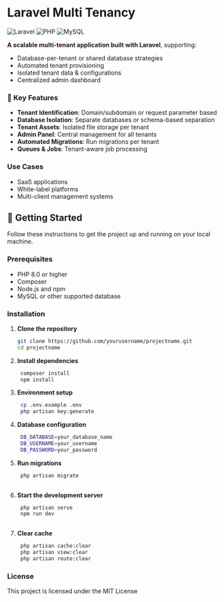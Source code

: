 # Laravel Multi Tenancy

![Laravel](https://img.shields.io/badge/Laravel-FF2D20?style=for-the-badge&logo=laravel&logoColor=white)
![PHP](https://img.shields.io/badge/PHP-777BB4?style=for-the-badge&logo=php&logoColor=white)
![MySQL](https://img.shields.io/badge/MySQL-005C84?style=for-the-badge&logo=mysql&logoColor=white)


**A scalable multi-tenant application built with Laravel**, supporting:
- Database-per-tenant or shared database strategies
- Automated tenant provisioning
- Isolated tenant data & configurations
- Centralized admin dashboard

### 🌟 Key Features
- **Tenant Identification**: Domain/subdomain or request parameter based
- **Database Isolation**: Separate databases or schema-based separation
- **Tenant Assets**: Isolated file storage per tenant
- **Admin Panel**: Central management for all tenants
- **Automated Migrations**: Run migrations per tenant
- **Queues & Jobs**: Tenant-aware job processing

### Use Cases
- SaaS applications
- White-label platforms
- Multi-client management systems

## 🚀 Getting Started

Follow these instructions to get the project up and running on your local machine.

### Prerequisites

- PHP 8.0 or higher
- Composer
- Node.js and npm
- MySQL or other supported database

### Installation

1. **Clone the repository**
   ```bash
   git clone https://github.com/yourusername/projectname.git
   cd projectname
   
2. **Install dependencies**
   ```bash
    composer install
    npm install
   
3. **Environment setup**
   ```bash
    cp .env.example .env
    php artisan key:generate

4. **Database configuration**
   ```bash
    DB_DATABASE=your_database_name
    DB_USERNAME=your_username
    DB_PASSWORD=your_password
   
5. **Run migrations**
   ```bash
    php artisan migrate
    
6. **Start the development server**
   ```bash
    php artisan serve
    npm run dev
       
7. **Clear cache**
   ```bash
    php artisan cache:clear
    php artisan view:clear
    php artisan route:clear

### License

This project is licensed under the MIT License
